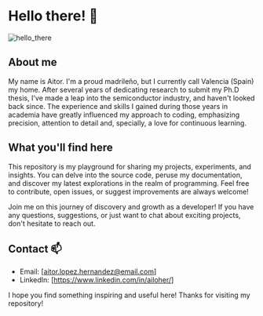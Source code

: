 # Hello there! 👋
![hello_there](https://github.com/doctortellini/doctortellini/assets/12393031/e1cf3eb3-873c-4789-b6bd-cb8c6244c53f)
## About me
My name is Aitor. I'm a proud madrileño, but I currently call Valencia (Spain) my home. After several years of dedicating research to submit my Ph.D thesis, I've made a leap into the semiconductor industry, and haven't looked back since. The experience and skills I gained during those years in academia have greatly influenced my approach to coding, emphasizing precision, attention to detail and, specially, a love for continuous learning.


## What you'll find here
This repository is my playground for sharing my projects, experiments, and insights. You can delve into the source code, peruse my documentation, and discover my latest explorations in the realm of programming. Feel free to contribute, open issues, or suggest improvements are always welcome!
  
Join me on this journey of discovery and growth as a developer! If you have any questions, suggestions, or just want to chat about exciting projects, don't hesitate to reach out.

## Contact 📫 
- Email: [aitor.lopez.hernandez@email.com]
- LinkedIn: [https://www.linkedin.com/in/ailoher/]

I hope you find something inspiring and useful here! Thanks for visiting my repository!

<!--
**doctortellini/doctortellini** is a ✨ _special_ ✨ repository because its `README.md` (this file) appears on your GitHub profile.

Here are some ideas to get you started:

- 🔭 I’m currently working on ...
- 🌱 I’m currently learning ...
- 👯 I’m looking to collaborate on ...
- 🤔 I’m looking for help with ...
- 💬 Ask me about ...
- 📫 How to reach me: ...
- 😄 Pronouns: ...
- ⚡ Fun fact: ...
-->
